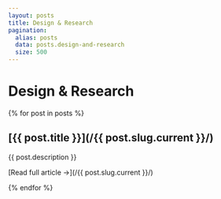 ```yaml
---
layout: posts
title: Design & Research
pagination:
  alias: posts
  data: posts.design-and-research
  size: 500
---
```


# Design & Research

{% for post in posts %}
<div class="post">
  
## [{{ post.title }}](/{{ post.slug.current }}/)

{{ post.description }}

[Read full article &rarr;](/{{ post.slug.current }}/)

</div>

{% endfor %}
